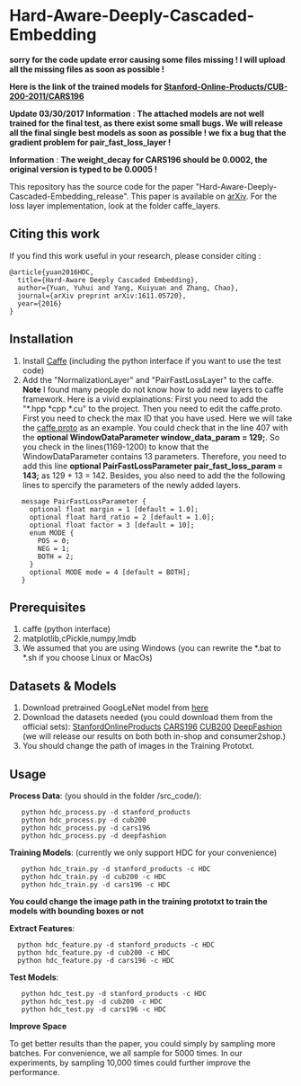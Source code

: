 # Hard-Aware-Deeply-Cascaded-Embedding
**sorry for the code update error causing some files missing ! I will upload all the missing files as soon as possible !**


**Here is the link of the trained models for [Stanford-Online-Products/CUB-200-2011/CARS196](https://www.dropbox.com/sh/jpku87vedyohy27/AACDNvAXM8q7kYel0npJ2IFZa?dl=0)** 

**Update 03/30/2017 Information** :  **The attached models are not well trained for the final test, as there exist some small bugs. We will release all the final single best models as soon as possible ! we fix a bug that the gradient problem for pair_fast_loss_layer !**

**Information** :  **The weight_decay for CARS196 should be 0.0002, the original version is typed to be 0.0005 !**

This repository has the source code for the paper "Hard-Aware-Deeply-Cascaded-Embedding_release". This paper is available
 on [arXiv](https://arxiv.org/abs/1611.05720). For the loss layer implementation, look at the folder caffe_layers.
 

## Citing this work
If you find this work useful in your research, please consider citing :

    @article{yuan2016HDC,
      title={Hard-Aware Deeply Cascaded Embedding},
      author={Yuan, Yuhui and Yang, Kuiyuan and Zhang, Chao},
      journal={arXiv preprint arXiv:1611.05720},
      year={2016}
    }
    
## Installation
1. Install [Caffe](https://github.com/BVLC/caffe) (including the python interface if you want to use the test code) 
2. Add the "NormalizationLayer" and "PairFastLossLayer" to the caffe.
**Note** I found many people do not know how to add new layers to caffe framework. Here is a vivid explainations: First you need to add the "*.hpp *cpp *.cu" to the project. Then you need to edit the caffe.proto. First you need to check the max ID that you have used. Here we will take the [caffe.proto](https://github.com/BVLC/caffe/blob/master/src/caffe/proto/caffe.proto) as an example. You could check that in the line 407 with the **optional WindowDataParameter window_data_param = 129;**. So you check in the lines(1169-1200) to know that the WindowDataParameter contains 13 parameters. Therefore, you need to add this line **optional PairFastLossParameter pair_fast_loss_param = 143;** as 129 + 13 = 142. Besides, you also need to add the the following lines to spercify the parameters of the newly added layers.

```
   message PairFastLossParameter {
     optional float margin = 1 [default = 1.0];
     optional float hard_ratio = 2 [default = 1.0];
     optional float factor = 3 [default = 10];
     enum MODE {
       POS = 0;
       NEG = 1;
       BOTH = 2;
     }
     optional MODE mode = 4 [default = BOTH];
   }

```      
## Prerequisites
1. caffe (python interface)
2. matplotlib,cPickle,numpy,lmdb
3. We assumed that you are using Windows (you can rewrite the *.bat to *.sh if you choose Linux or MacOs)

## Datasets & Models 
1.  Download pretrained GoogLeNet model from [here](https://github.com/BVLC/caffe/tree/master/models/bvlc_googlenet)
2.  Download the datasets needed (you could download them from the official sets): [StanfordOnlineProducts](ftp://cs.stanford.edu/cs/cvgl/Stanford_Online_Products.zip)  [CARS196](http://ai.stanford.edu/~jkrause/cars/car_dataset.html) [CUB200](http://www.vision.caltech.edu/visipedia/CUB-200-2011.html) [DeepFashion](http://mmlab.ie.cuhk.edu.hk/projects/DeepFashion.html) (we will release our results on both both in-shop and consumer2shop.)
3.  You should change the path of images in the Training Prototxt.

## Usage
**Process Data**: (you should in the folder /src_code/):
```
   python hdc_process.py -d stanford_products
   python hdc_process.py -d cub200
   python hdc_process.py -d cars196
   python hdc_process.py -d deepfashion
```
   
**Training Models**: (currently we only support HDC for your convenience)
```
   python hdc_train.py -d stanford_products -c HDC
   python hdc_train.py -d cub200 -c HDC
   python hdc_train.py -d cars196 -c HDC
```
   **You could change the image path in the training prototxt to train the models with bounding boxes or not**
   
**Extract Features**:
 ```
   python hdc_feature.py -d stanford_products -c HDC
   python hdc_feature.py -d cub200 -c HDC
   python hdc_feature.py -d cars196 -c HDC
```
**Test Models**:
```
   python hdc_test.py -d stanford_products -c HDC
   python hdc_test.py -d cub200 -c HDC
   python hdc_test.py -d cars196 -c HDC
```

**Improve Space**

To get better results than the paper, you could simply by sampling more batches. For convenience, we all sample for 5000 times. In our experiments, by sampling 10,000 times could further improve the performance.
